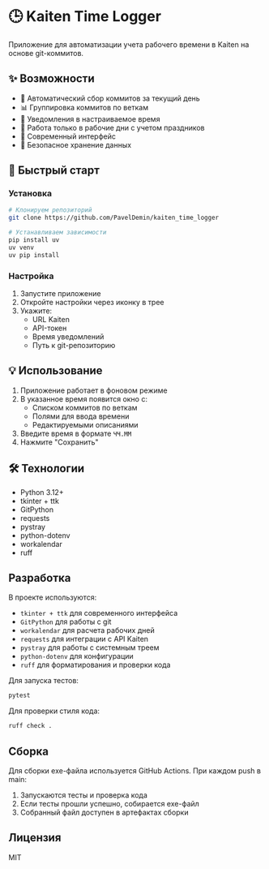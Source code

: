 # 🕒 Kaiten Time Logger

Приложение для автоматизации учета рабочего времени в Kaiten на основе git-коммитов.

## ✨ Возможности

- 🔄 Автоматический сбор коммитов за текущий день
- 📊 Группировка коммитов по веткам
- 🔔 Уведомления в настраиваемое время
- 📅 Работа только в рабочие дни с учетом праздников
- 🎨 Современный интерфейс
- 🔐 Безопасное хранение данных

## 🚀 Быстрый старт

### Установка

```bash
# Клонируем репозиторий
git clone https://github.com/PavelDemin/kaiten_time_logger

# Устанавливаем зависимости
pip install uv
uv venv
uv pip install
```

### Настройка

1. Запустите приложение
2. Откройте настройки через иконку в трее
3. Укажите:
   - URL Kaiten
   - API-токен
   - Время уведомлений
   - Путь к git-репозиторию

## 💡 Использование

1. Приложение работает в фоновом режиме
2. В указанное время появится окно с:
   - Списком коммитов по веткам
   - Полями для ввода времени
   - Редактируемыми описаниями
3. Введите время в формате `ЧЧ.ММ`
4. Нажмите "Сохранить"

## 🛠️ Технологии

- Python 3.12+
- tkinter + ttk
- GitPython
- requests
- pystray
- python-dotenv
- workalendar
- ruff

## Разработка

В проекте используются:
- `tkinter + ttk` для современного интерфейса
- `GitPython` для работы с git
- `workalendar` для расчета рабочих дней
- `requests` для интеграции с API Kaiten
- `pystray` для работы с системным треем
- `python-dotenv` для конфигурации
- `ruff` для форматирования и проверки кода

Для запуска тестов:
```bash
pytest
```

Для проверки стиля кода:
```bash
ruff check .
```

## Сборка

Для сборки exe-файла используется GitHub Actions. При каждом push в main:
1. Запускаются тесты и проверка кода
2. Если тесты прошли успешно, собирается exe-файл
3. Собранный файл доступен в артефактах сборки

## Лицензия

MIT

